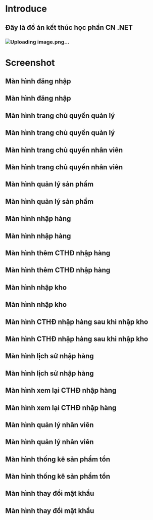# Introduce
## Đây là đồ án kết thúc học phần CN .NET
### ![Uploading image.png…]()
# Screenshot
## Màn hình đăng nhập

## Màn hình đăng nhập

## Màn hình trang chủ quyền quản lý

## Màn hình trang chủ quyền quản lý

## Màn hình trang chủ quyền nhân viên

## Màn hình trang chủ quyền nhân viên

## Màn hình quản lý sản phẩm

## Màn hình quản lý sản phẩm

## Màn hình nhập hàng

## Màn hình nhập hàng

## Màn hình thêm CTHĐ nhập hàng

## Màn hình thêm CTHĐ nhập hàng

## Màn hình nhập kho

## Màn hình nhập kho

## Màn hình CTHĐ nhập hàng sau khi nhập kho

## Màn hình CTHĐ nhập hàng sau khi nhập kho

## Màn hình lịch sử nhập hàng

## Màn hình lịch sử nhập hàng

## Màn hình xem lại CTHĐ nhập hàng

## Màn hình xem lại CTHĐ nhập hàng

## Màn hình quản lý nhân viên

## Màn hình quản lý nhân viên

## Màn hình thống kê sản phẩm tồn

## Màn hình thống kê sản phẩm tồn

## Màn hình thay đổi mật khẩu

## Màn hình thay đổi mật khẩu
